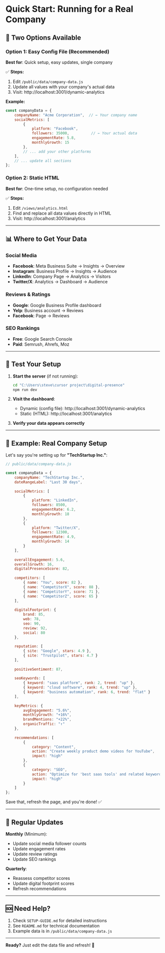 # Quick Start: Running for a Real Company

## 🎯 Two Options Available

### Option 1: Easy Config File (Recommended)
**Best for**: Quick setup, easy updates, single company

✅ **Steps:**
1. Edit `/public/data/company-data.js`
2. Update all values with your company's actual data
3. Visit: http://localhost:3001/dynamic-analytics

**Example:**
```javascript
const companyData = {
    companyName: "Acme Corporation",  // ← Your company name
    socialMetrics: [
        {
            platform: "Facebook",
            followers: 35000,          // ← Your actual data
            engagementRate: 5.8,
            monthlyGrowth: 15
        },
        // ... add your other platforms
    ],
    // ... update all sections
};
```

### Option 2: Static HTML
**Best for**: One-time setup, no configuration needed

✅ **Steps:**
1. Edit `/views/analytics.html`
2. Find and replace all data values directly in HTML
3. Visit: http://localhost:3001/analytics

---

## 📊 Where to Get Your Data

### Social Media
- **Facebook**: Meta Business Suite → Insights → Overview
- **Instagram**: Business Profile → Insights → Audience
- **LinkedIn**: Company Page → Analytics → Visitors
- **Twitter/X**: Analytics → Dashboard → Audience

### Reviews & Ratings
- **Google**: Google Business Profile dashboard
- **Yelp**: Business account → Reviews
- **Facebook**: Page → Reviews

### SEO Rankings
- **Free**: Google Search Console
- **Paid**: Semrush, Ahrefs, Moz

---

## 🚀 Test Your Setup

1. **Start the server** (if not running):
   ```bash
   cd "C:\Users\steve\cursor project\digital-presence"
   npm run dev
   ```

2. **Visit the dashboard**:
   - Dynamic (config file): http://localhost:3001/dynamic-analytics
   - Static (HTML): http://localhost:3001/analytics

3. **Verify your data appears correctly**

---

## 📝 Example: Real Company Setup

Let's say you're setting up for **"TechStartup Inc."**:

```javascript
// public/data/company-data.js

const companyData = {
    companyName: "TechStartup Inc.",
    dateRangeLabel: "Last 30 days",
    
    socialMetrics: [
        {
            platform: "LinkedIn",
            followers: 8500,
            engagementRate: 6.2,
            monthlyGrowth: 18
        },
        {
            platform: "Twitter/X",
            followers: 12300,
            engagementRate: 4.9,
            monthlyGrowth: 14
        }
    ],
    
    overallEngagement: 5.6,
    overallGrowth: 16,
    digitalPresenceScore: 82,
    
    competitors: [
        { name: "You", score: 82 },
        { name: "CompetitorX", score: 88 },
        { name: "CompetitorY", score: 71 },
        { name: "CompetitorZ", score: 65 }
    ],
    
    digitalFootprint: {
        brand: 85,
        web: 78,
        seo: 90,
        review: 92,
        social: 80
    },
    
    reputation: [
        { site: "Google", stars: 4.9 },
        { site: "Trustpilot", stars: 4.7 }
    ],
    
    positiveSentiment: 87,
    
    seoKeywords: [
        { keyword: "saas platform", rank: 2, trend: "up" },
        { keyword: "cloud software", rank: 4, trend: "up" },
        { keyword: "business automation", rank: 6, trend: "flat" }
    ],
    
    keyMetrics: {
        avgEngagement: "5.6%",
        monthlyGrowth: "+16%",
        brandMentions: "+22%",
        organicTraffic: "↑"
    },
    
    recommendations: [
        {
            category: "Content",
            action: "Create weekly product demo videos for YouTube",
            impact: "high"
        },
        {
            category: "SEO",
            action: "Optimize for 'best saas tools' and related keywords",
            impact: "high"
        }
    ]
};
```

Save that, refresh the page, and you're done! ✅

---

## 🔄 Regular Updates

**Monthly** (Minimum):
- Update social media follower counts
- Update engagement rates
- Update review ratings
- Update SEO rankings

**Quarterly**:
- Reassess competitor scores
- Update digital footprint scores
- Refresh recommendations

---

## 🆘 Need Help?

1. Check `SETUP-GUIDE.md` for detailed instructions
2. See `README.md` for technical documentation
3. Example data is in `/public/data/company-data.js`

---

**Ready?** Just edit the data file and refresh! 🎉



